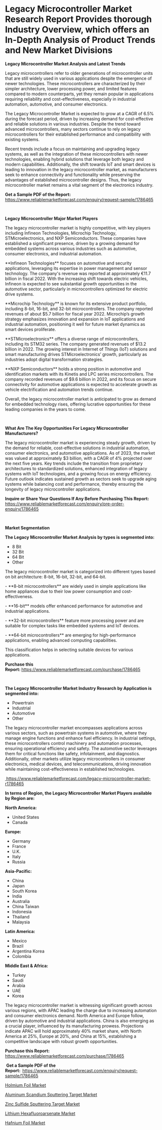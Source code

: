 <p><h1>Legacy Microcontroller Market Research Report Provides thorough Industry Overview, which offers an In-Depth Analysis of Product Trends and New Market Divisions</h1></p><p><strong>Legacy Microcontroller Market Analysis and Latest Trends</strong></p>
<p><p>Legacy microcontrollers refer to older generations of microcontroller units that are still widely used in various applications despite the emergence of newer technologies. These microcontrollers are characterized by their simpler architecture, lower processing power, and limited features compared to modern counterparts, yet they remain popular in applications requiring reliability and cost-effectiveness, especially in industrial automation, automotive, and consumer electronics.</p><p>The Legacy Microcontroller Market is expected to grow at a CAGR of 6.5% during the forecast period, driven by increasing demand for cost-effective and reliable solutions in various industries. Despite the trend toward advanced microcontrollers, many sectors continue to rely on legacy microcontrollers for their established performance and compatibility with existing systems. </p><p>Recent trends include a focus on maintaining and upgrading legacy systems, as well as the integration of these microcontrollers with newer technologies, enabling hybrid solutions that leverage both legacy and modern capabilities. Additionally, the shift towards IoT and smart devices is leading to innovation in the legacy microcontroller market, as manufacturers seek to enhance connectivity and functionality while preserving the advantages of established microcontroller designs. Thus, the legacy microcontroller market remains a vital segment of the electronics industry.</p></p>
<p><strong>Get a Sample PDF of the Report:&nbsp;</strong> <a href="https://www.reliablemarketforecast.com/enquiry/request-sample/1786465?utm_campaign=1521&utm_medium=2&utm_source=Github&utm_content=ia&utm_term=09102024&utm_id=legacy-microcontroller">https://www.reliablemarketforecast.com/enquiry/request-sample/1786465</a></p>
<p>&nbsp;</p>
<p><strong>Legacy Microcontroller Major Market Players</strong></p>
<p><p>The legacy microcontroller market is highly competitive, with key players including Infineon Technologies, Microchip Technology, STMicroelectronics, and NXP Semiconductors. These companies have established a significant presence, driven by a growing demand for embedded systems across various industries such as automotive, consumer electronics, and industrial automation.</p><p>**Infineon Technologies** focuses on automotive and security applications, leveraging its expertise in power management and sensor technology. The company's revenue was reported at approximately €11.7 billion in fiscal 2022. With the increasing shift towards electric vehicles, Infineon is expected to see substantial growth opportunities in the automotive sector, particularly in microcontrollers optimized for electric drive systems.</p><p>**Microchip Technology** is known for its extensive product portfolio, including 8-bit, 16-bit, and 32-bit microcontrollers. The company reported revenues of about $5.7 billion for fiscal year 2022. Microchip’s growth strategy emphasizes innovation and expansion in IoT applications and industrial automation, positioning it well for future market dynamics as smart devices proliferate.</p><p>**STMicroelectronics** offers a diverse range of microcontrollers, including its STM32 series. The company generated revenues of $13.2 billion in 2022. The growing interest in Internet of Things (IoT) solutions and smart manufacturing drives STMicroelectronics’ growth, particularly as industries adopt digital transformation strategies.</p><p>**NXP Semiconductors** holds a strong position in automotive and identification markets with its Kinetis and LPC series microcontrollers. The company recorded revenues of $9.6 billion in 2022, and its focus on secure connectivity for automotive applications is expected to accelerate growth as vehicle electrification and automation trends continue.</p><p>Overall, the legacy microcontroller market is anticipated to grow as demand for embedded technology rises, offering lucrative opportunities for these leading companies in the years to come.</p></p>
<p>&nbsp;</p>
<p><strong>What Are The Key Opportunities For Legacy Microcontroller Manufacturers?</strong></p>
<p><p>The legacy microcontroller market is experiencing steady growth, driven by the demand for reliable, cost-effective solutions in industrial automation, consumer electronics, and automotive applications. As of 2023, the market was valued at approximately $3 billion, with a CAGR of 4% projected over the next five years. Key trends include the transition from proprietary architectures to standardized solutions, enhanced integration of legacy systems with IoT technologies, and a growing focus on energy efficiency. Future outlook indicates sustained growth as sectors seek to upgrade aging systems while balancing cost and performance, thereby ensuring the longevity of legacy microcontroller applications.</p></p>
<p><strong>Inquire or Share Your Questions If Any Before Purchasing This Report:</strong> <a href="https://www.reliablemarketforecast.com/enquiry/pre-order-enquiry/1786465?utm_campaign=1521&utm_medium=2&utm_source=Github&utm_content=ia&utm_term=09102024&utm_id=legacy-microcontroller">https://www.reliablemarketforecast.com/enquiry/pre-order-enquiry/1786465</a></p>
<p>&nbsp;</p>
<p><strong>Market Segmentation</strong></p>
<p><strong>The Legacy Microcontroller Market Analysis by types is segmented into:</strong></p>
<p><ul><li>8 Bit</li><li>32 Bit</li><li>64 Bit</li><li>Other</li></ul></p>
<p><p>The legacy microcontroller market is categorized into different types based on bit architecture: 8-bit, 16-bit, 32-bit, and 64-bit. </p><p>- **8-bit microcontrollers** are widely used in simple applications like home appliances due to their low power consumption and cost-effectiveness.</p><p>- **16-bit** models offer enhanced performance for automotive and industrial applications.</p><p>- **32-bit microcontrollers** feature more processing power and are suitable for complex tasks like embedded systems and IoT devices.</p><p>- **64-bit microcontrollers** are emerging for high-performance applications, enabling advanced computing capabilities. </p><p>This classification helps in selecting suitable devices for various applications.</p></p>
<p><strong>Purchase this Report:&nbsp;</strong><a href="https://www.reliablemarketforecast.com/purchase/1786465?utm_campaign=1521&utm_medium=2&utm_source=Github&utm_content=ia&utm_term=09102024&utm_id=legacy-microcontroller">https://www.reliablemarketforecast.com/purchase/1786465</a></p>
<p>&nbsp;</p>
<p><strong>The Legacy Microcontroller Market Industry Research by Application is segmented into:</strong></p>
<p><ul><li>Powertrain</li><li>Industrial</li><li>Automotive</li><li>Other</li></ul></p>
<p><p>The legacy microcontroller market encompasses applications across various sectors, such as powertrain systems in automotive, where they manage engine functions and enhance fuel efficiency. In industrial settings, these microcontrollers control machinery and automation processes, ensuring operational efficiency and safety. The automotive sector leverages them for critical functions like safety, infotainment, and diagnostics. Additionally, other markets utilize legacy microcontrollers in consumer electronics, medical devices, and telecommunications, driving innovation while maintaining cost-effectiveness in established technologies.</p></p>
<p><a href="https://www.reliablemarketforecast.com/legacy-microcontroller-market-r1786465?utm_campaign=1521&utm_medium=2&utm_source=Github&utm_content=ia&utm_term=09102024&utm_id=legacy-microcontroller">&nbsp;https://www.reliablemarketforecast.com/legacy-microcontroller-market-r1786465</a></p>
<p><strong>In terms of Region, the Legacy Microcontroller Market Players available by Region are:</strong></p>
<p>
    <p> <strong> North America: </strong>
        <ul>
            <li>United States</li>
            <li>Canada</li>
        </ul>
        </p> 
    <p> <strong> Europe: </strong>
        <ul>
            <li>Germany</li>
            <li>France</li>
            <li>U.K.</li>
            <li>Italy</li>
            <li>Russia</li>
        </ul>
        </p> 
    <p> <strong> Asia-Pacific: </strong>
        <ul>
            <li>China</li>
            <li>Japan</li>
            <li>South Korea</li>
            <li>India</li>
            <li>Australia</li>
            <li>China Taiwan</li>
            <li>Indonesia</li>
            <li>Thailand</li>
            <li>Malaysia</li>
        </ul>
        </p> 
    <p> <strong> Latin America: </strong>
        <ul>
            <li>Mexico</li>
            <li>Brazil</li>
            <li>Argentina Korea</li>
            <li>Colombia</li>
        </ul>
        </p> 
    <p> <strong> Middle East & Africa: </strong>
        <ul>
            <li>Turkey</li>
            <li>Saudi</li>
            <li>Arabia</li>
            <li>UAE</li>
            <li>Korea</li>
        </ul>
    </p>
    </p>
<p><p>The legacy microcontroller market is witnessing significant growth across various regions, with APAC leading the charge due to increasing automation and consumer electronics demand. North America and Europe follow, driven by automotive and industrial applications. China is also emerging as a crucial player, influenced by its manufacturing prowess. Projections indicate APAC will hold approximately 40% market share, with North America at 25%, Europe at 20%, and China at 15%, establishing a competitive landscape with robust growth opportunities.</p></p>
<p><strong>Purchase this Report: </strong><a href="https://www.reliablemarketforecast.com/purchase/1786465?utm_campaign=1521&utm_medium=2&utm_source=Github&utm_content=ia&utm_term=09102024&utm_id=legacy-microcontroller">https://www.reliablemarketforecast.com/purchase/1786465</a></p>
<p>&nbsp;<strong>Get a Sample PDF of the Report:&nbsp;&nbsp;</strong><a href="https://www.reliablemarketforecast.com/enquiry/request-sample/1786465?utm_campaign=1521&utm_medium=2&utm_source=Github&utm_content=ia&utm_term=09102024&utm_id=legacy-microcontroller">https://www.reliablemarketforecast.com/enquiry/request-sample/1786465</a></p>
<p><strong></strong></p>
<p><p><a href="https://www.linkedin.com/pulse/holmium-foil-market-revolution-2024-2031-trends-shaping-next-k18rc?trackingId=rqRk8%2BbwTqKwFWM03fChWQ%3D%3D&utm_campaign=1521&utm_medium=2&utm_source=Github&utm_content=ia&utm_term=09102024&utm_id=legacy-microcontroller">Holmium Foil Market</a></p><p><a href="https://www.linkedin.com/pulse/how-aluminum-scandium-sputtering-target-market-evolve-growth-cbauc?trackingId=OBJKEWS1SXahcMU4tdqfHg%3D%3D&utm_campaign=1521&utm_medium=2&utm_source=Github&utm_content=ia&utm_term=09102024&utm_id=legacy-microcontroller">Aluminum Scandium Sputtering Target Market</a></p><p><a href="https://www.linkedin.com/pulse/global-zinc-sulfide-sputtering-target-market-exploring-share-uwd9c?trackingId=Ocrc5ehhTCCSnvJx6xJvHg%3D%3D&utm_campaign=1521&utm_medium=2&utm_source=Github&utm_content=ia&utm_term=09102024&utm_id=legacy-microcontroller">Zinc Sulfide Sputtering Target Market</a></p><p><a href="https://www.linkedin.com/pulse/lithium-hexafluoroarsenate-market-size-share-trends-analysis-report-pqyyc?trackingId=jejDBqqVStOtqPryHZmpiw%3D%3D&utm_campaign=1521&utm_medium=2&utm_source=Github&utm_content=ia&utm_term=09102024&utm_id=legacy-microcontroller">Lithium Hexafluoroarsenate Market</a></p><p><a href="https://www.linkedin.com/pulse/hafnium-foil-market-size-share-trends-analysis-report-product-cpn7c?trackingId=%2BTw1jEI7Sbiy2a9tVH8yEw%3D%3D&utm_campaign=1521&utm_medium=2&utm_source=Github&utm_content=ia&utm_term=09102024&utm_id=legacy-microcontroller">Hafnium Foil Market</a></p></p>